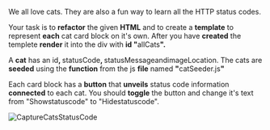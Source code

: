 <p>We all love cats. They are also a fun way to learn all the HTTP status codes.</p>
<p>Your task is to <strong>refactor</strong> the given <strong>HTML</strong> and to create a <strong>template</strong> to represent <strong>each</strong> cat card block on it's own. After you have <strong>created</strong> the templete <strong>render</strong> it into the div with <strong>id "</strong>allCats<strong>".</strong></p>
<p>A <strong>cat</strong> has an id<strong>, </strong>statusCode<strong>, </strong>statusMessageandimageLocation. The cats are <strong>seeded</strong> using the <strong>function</strong> from the js <strong>file</strong> named <strong>"</strong>catSeeder.js<strong>"</strong></p>
<p>Each card block has a <strong>button</strong> that <strong>unveils</strong> status code information <strong>connected</strong> to each cat. You should <strong>toggle</strong> the button and change it's text from "Showstatuscode" to "Hidestatuscode".</p>

![CaptureCatsStatusCode](https://user-images.githubusercontent.com/28908397/55730045-07556100-5a20-11e9-9af0-b4060f7b17b7.JPG)